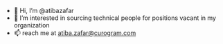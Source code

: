 - 👋 Hi, I’m @atibazafar
- 👀 I’m interested in sourcing technical people for positions vacant in my organization
- 📫 reach me at atiba.zafar@curogram.com

<!---
atibazafar/atibazafar is a ✨ special ✨ repository because its `README.md` (this file) appears on your GitHub profile.
You can click the Preview link to take a look at your changes.
--->
